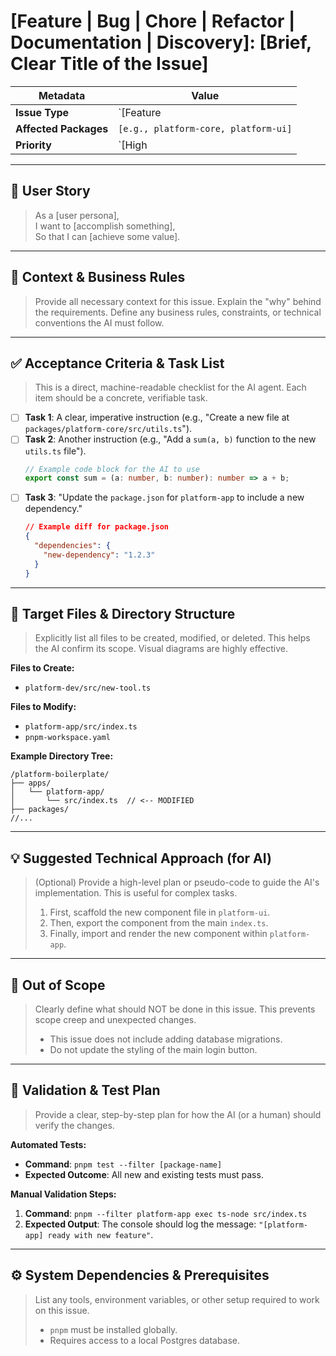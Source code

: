 # [Feature | Bug | Chore | Refactor | Documentation | Discovery]: [Brief, Clear Title of the Issue]

| Metadata            | Value                                                 |
|---------------------|-------------------------------------------------------|
| **Issue Type**      | `[Feature | Bug | Chore | Refactor | documentation | plan ]`                    |
| **Affected Packages**| `[e.g., platform-core, platform-ui]`                   |
| **Priority**        | `[High | Medium | Low]`                               |

---

## 🌟 User Story

> As a [user persona],  
> I want to [accomplish something],  
> So that I can [achieve some value].

---

## 🧩 Context & Business Rules

> Provide all necessary context for this issue. Explain the "why" behind the requirements. Define any business rules, constraints, or technical conventions the AI must follow.

---

## ✅ Acceptance Criteria & Task List

> This is a direct, machine-readable checklist for the AI agent. Each item should be a concrete, verifiable task.

- [ ] **Task 1**: A clear, imperative instruction (e.g., "Create a new file at `packages/platform-core/src/utils.ts`").
- [ ] **Task 2**: Another instruction (e.g., "Add a `sum(a, b)` function to the new `utils.ts` file").
  ```typescript
  // Example code block for the AI to use
  export const sum = (a: number, b: number): number => a + b;
  ```
- [ ] **Task 3**: "Update the `package.json` for `platform-app` to include a new dependency."
  ```json
  // Example diff for package.json
  {
    "dependencies": {
      "new-dependency": "1.2.3"
    }
  }
  ```

---

## 📂 Target Files & Directory Structure

> Explicitly list all files to be created, modified, or deleted. This helps the AI confirm its scope. Visual diagrams are highly effective.

**Files to Create:**
- `platform-dev/src/new-tool.ts`

**Files to Modify:**
- `platform-app/src/index.ts`
- `pnpm-workspace.yaml`

**Example Directory Tree:**
```
/platform-boilerplate/
├── apps/
│   └── platform-app/
│       └── src/index.ts  // <-- MODIFIED
├── packages/
//...
```

---

## 💡 Suggested Technical Approach (for AI)

> (Optional) Provide a high-level plan or pseudo-code to guide the AI's implementation. This is useful for complex tasks.
>
> 1. First, scaffold the new component file in `platform-ui`.
> 2. Then, export the component from the main `index.ts`.
> 3. Finally, import and render the new component within `platform-app`.

---

## 🚫 Out of Scope

> Clearly define what should NOT be done in this issue. This prevents scope creep and unexpected changes.
> - This issue does not include adding database migrations.
> - Do not update the styling of the main login button.

---

## 🧪 Validation & Test Plan

> Provide a clear, step-by-step plan for how the AI (or a human) should verify the changes.

**Automated Tests:**
- **Command**: `pnpm test --filter [package-name]`
- **Expected Outcome**: All new and existing tests must pass.

**Manual Validation Steps:**
1.  **Command**: `pnpm --filter platform-app exec ts-node src/index.ts`
2.  **Expected Output**: The console should log the message: `"[platform-app] ready with new feature"`.

---

## ⚙️ System Dependencies & Prerequisites

> List any tools, environment variables, or other setup required to work on this issue.
> - `pnpm` must be installed globally.
> - Requires access to a local Postgres database.
